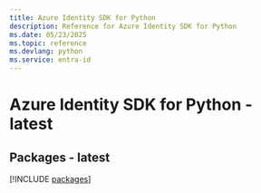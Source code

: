```yaml
---
title: Azure Identity SDK for Python
description: Reference for Azure Identity SDK for Python
ms.date: 05/23/2025
ms.topic: reference
ms.devlang: python
ms.service: entra-id
---
```

# Azure Identity SDK for Python - latest
## Packages - latest
[!INCLUDE [packages](identity-index.md)]